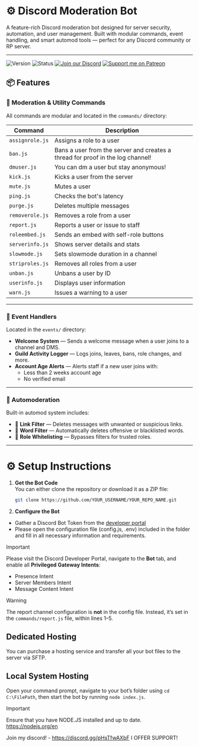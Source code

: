 # ⚙️ Discord Moderation Bot

A feature-rich Discord moderation bot designed for server security, automation, and user management. Built with modular commands, event handling, and smart automod tools — perfect for any Discord community or RP server.

---

![Version](https://img.shields.io/badge/version-1.0.0-blue.svg)
![Status](https://img.shields.io/badge/status-active-success)
[![Join our Discord](https://img.shields.io/discord/1336789892180738162?style=flat-square&logo=discord)](https://discord.gg/pHsTfwAXbF)
[![Support me on Patreon](https://img.shields.io/badge/Patreon-FF424D?style=flat&logo=patreon&logoColor=white)](https://www.patreon.com/c/smocdevelopment/membership)





## 📦 Features

### 🔧 Moderation & Utility Commands

All commands are modular and located in the `commands/` directory:

| Command        | Description                                       |
|----------------|---------------------------------------------------|
| `assignrole.js` | Assigns a role to a user                         |
| `ban.js`        | Bans a user from the server and creates a thread for proof in the log channel!                     |
| `dmuser.js`     | You can dm a user but stay anonymous!            |
| `kick.js`       | Kicks a user from the server                     |
| `mute.js`       | Mutes a user                                     |
| `ping.js`       | Checks the bot's latency                         |
| `purge.js`      | Deletes multiple messages                        |
| `removerole.js` | Removes a role from a user                       |
| `report.js`     | Reports a user or issue to staff                 |
| `roleembed.js`  | Sends an embed with self-role buttons            |
| `serverinfo.js` | Shows server details and stats                   |
| `slowmode.js`   | Sets slowmode duration in a channel              |
| `striproles.js` | Removes all roles from a user                    |
| `unban.js`      | Unbans a user by ID                              |
| `userinfo.js`   | Displays user information                        |
| `warn.js`       | Issues a warning to a user                       |

---

### 📡 Event Handlers

Located in the `events/` directory:

- **Welcome System** — Sends a welcome message when a user joins to a channel and DMS.
- **Guild Activity Logger** — Logs joins, leaves, bans, role changes, and more.
- **Account Age Alerts** — Alerts staff if a new user joins with:
  - Less than 2 weeks account age
  - No verified email

---

### 🚨 Automoderation

Built-in automod system includes:

- 🔗 **Link Filter** — Deletes messages with unwanted or suspicious links.
- 🧼 **Word Filter** — Automatically deletes offensive or blacklisted words.
- 👤 **Role Whitelisting** — Bypasses filters for trusted roles.

---

# ⚙️ Setup Instructions

1. **Get the Bot Code**  
   You can either clone the repository or download it as a ZIP file:  
   ```bash
   git clone https://github.com/YOUR_USERNAME/YOUR_REPO_NAME.git


2. **Configure the Bot**
- Gather a Discord Bot Token from the [developer portal](https://discord.com/developers/applications) 
- Please open the configuration file (config.js, .env) included in the folder and fill in all necessary information and requirements.
  
> [!IMPORTANT]  
> Please visit the Discord Developer Portal, navigate to the **Bot** tab, and enable all **Privileged Gateway Intents**:  
> - Presence Intent  
> - Server Members Intent  
> - Message Content Intent

> [!WARNING]  
> The report channel configuration is **not** in the config file. Instead, it’s set in the `commands/report.js` file, within lines 1–5.

## Dedicated Hosting  
You can purchase a hosting service and transfer all your bot files to the server via SFTP.

## Local System Hosting  
Open your command prompt, navigate to your bot’s folder using `cd C:\FilePath`, then start the bot by running `node index.js`.
> [!IMPORTANT]  
> Ensure that you have NODE.JS installed and up to date. https://nodejs.org/en






Join my discord! - https://discord.gg/pHsTfwAXbF I OFFER SUPPORT!


